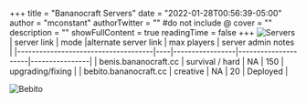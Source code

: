 +++
title = "Bananocraft Servers"
date = "2022-01-28T00:56:39-05:00"
author = "mconstant"
authorTwitter = "" #do not include @
cover = ""
description = ""
showFullContent = true
readingTime = false
+++
![Servers](/servers.png)
| server link  | mode |alternate server link | max players |  server admin notes         | 
|-------------------------------------|----|-----------------|---------------------|----------------|
| benis.bananocraft.cc   | survival / hard             |  NA     | 150         |  upgrading/fixing | 
| bebito.bananocraft.cc   | creative             |  NA   | 20         |  Deployed |

![Bebito](/bebito.png)  